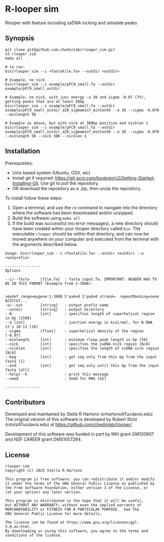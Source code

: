 # R-looper sim

Rlooper with feature including ssDNA nicking and simulate peaks

## Synopsis

```
git clone git@github.com:chedinlab/rlooper_sim.git
cd rlooper_sim
make all

# to run:
bin/rlooper_sim --i <fastaFile.fa> --outdir <outdir>

# Example, no nick
bin/rlooper_sim --i example/pFC9_small.fa --outdir example/pFC9_small_outdir

# Example, no nick, with junc energy -a 20 and sigma -0.07 (7%), getting peaks that are at least 50bp
bin/rlooper_sim --i example/pFC9_small.fa --outdir example/pFC9_small_outdir_a20_sigmamin7_minlen50 --a 20 --sigma -0.070 --minlength 50

# Example as above, but with nick at 300bp position and nicklen 1
bin/rlooper_sim --i example/pFC9_small.fa --outdir example/pFC9_small_outdir_a20_sigmamin7_minlen50 --a 20 --sigma -0.070 --minlength 50 --nick 300 --nicklen 1
```
 
## Installation
Prerequisites:
- Unix based system (Ubuntu, OSX, etc)
- Install git if required: https://git-scm.com/book/en/v2/Getting-Started-Installing-Git. Use git to pull the repository. 
- OR download the repository as a .zip, then unzip the repository.

To install follow these steps:
1. Open a terminal, and use the `cd` command to navigate into the directory where the software has been downloaded and/or unzipped. 
2. Build the software using `make all`
4. If the build was successful (no error messages), a new directory should have been created within your rlooper directory called `bin`. The executable `rlooper` should be within that directory, and can now be moved anywhere on your computer and executed from the terminal with the arguments described below. 


```
Usage: bin/rlooper_sim --i <fastaFile.fa> --outdir <outdir> --o <outprefix>

----------------
Options

--i/--fasta     [file.fa]  : fasta input.fa. IMPORTANT: HEADER HAS TO BE IN THIS FORMAT (Example from 1-3908):


>mydef range=mygene:1-3908 5'pad=0 3'pad=0 strand=- repeatMasking=none
ACGTCGT...
-o/--out        [string]   : output prefix name
--outdir        [string]   : output directory
--N             [int]      : specifies length of superhelical region in bp [1500]
--a [int]                  : junction energy in kcal/mol, for B DNA it's 10-11 [10]
--sigma         [float]    : superhelical density of the region [-0.07]
--minlength     [int]      : minimum rloop peak length in bp [50]
--nick          [int]      : specifies the ssDNA nick region [N/A]
--nicklen       [int]      : specifies the length of ssDNA nick region [N/A]
--beg           [int]      : get seq only from this bp from the input fasta [1]
--end           [int]      : get seq only until this bp from the input fasta [all]
--help/--h                 : print this message
--seed                     : Seed for RNG [42]

----------------
```

## Contributors

Developed and maintained by Stella R Hartono (srhartonoATucdavis.edu)
The original version of this software is developed by Robert Stolz (rstolzATucdavis.edu) at https://github.com/chedinlab/rlooper/

Development of this software was funded in part by NIH grant GM120607 and NSF CAREER grant DMS1057284. 

## License
    rlooper_sim
    Copyright (C) 2025 Stella R Hartono

    This program is free software: you can redistribute it and/or modify
    it under the terms of the GNU General Public License as published by
    the Free Software Foundation, either version 3 of the License, or
    (at your option) any later version.

    This program is distributed in the hope that it will be useful,
    but WITHOUT ANY WARRANTY; without even the implied warranty of
    MERCHANTABILITY or FITNESS FOR A PARTICULAR PURPOSE.  See the
    GNU General Public License for more details.

    The license can be found at https://www.gnu.org/licenses/gpl-3.0.en.html. 
    By downloading or using this software, you agree to the terms and conditions of the license. 

